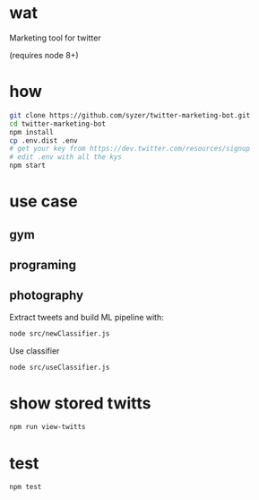 # wat

Marketing tool for twitter

(requires node 8+)

# how

```bash
git clone https://github.com/syzer/twitter-marketing-bot.git
cd twitter-marketing-bot
npm install
cp .env.dist .env
# get your key from https://dev.twitter.com/resources/signup
# edit .env with all the kys 
npm start
```

# use case
## gym
## programing
## photography

Extract tweets and build ML pipeline with:
```bash
node src/newClassifier.js
```

Use classifier
```bash
node src/useClassifier.js
```

# show stored twitts 

```bash
npm run view-twitts
```

# test
```bash
npm test
```
